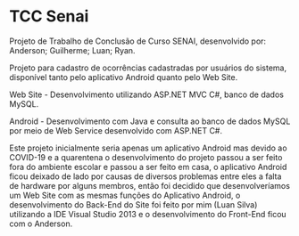 # TCC Senai

Projeto de Trabalho de Conclusão de Curso SENAI, desenvolvido por: Anderson; Guilherme; Luan; Ryan.

Projeto para cadastro de ocorrências cadastradas por usuários do sistema, disponível tanto pelo aplicativo Android quanto pelo Web Site.

Web Site - Desenvolvimento utilizando ASP.NET MVC C#, banco de dados MySQL.

Android - Desenvolvimento com Java e consulta ao banco de dados MySQL por meio de Web Service desenvolvido com ASP.NET C#.

Este projeto inicialmente seria apenas um aplicativo Android mas devido ao COVID-19 e a quarentena o desenvolvimento do projeto passou a ser feito fora do ambiente escolar e passou a ser feito em casa, o aplicativo Android ficou deixado de lado por causas de diversos problemas entre eles a falta de hardware por alguns membros, então foi decidido que desenvolveríamos um Web Site com as mesmas funções do Aplicativo Android, o desenvolvimento do Back-End do Site foi feito por mim (Luan Silva) utilizando a IDE Visual Studio 2013 e o desenvolvimento do Front-End ficou com o Anderson.
